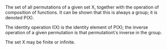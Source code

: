 The set of all permutations of a given set X, together with the
operation of composition of functions. It can be shown that this is
always a group; it is denoted P(X).

The identity operation I(X) is the identity element of P(X); the inverse
operation of a given permutation is that permutation\\'s inverse in the
group.

The set X may be finite or infinite.
